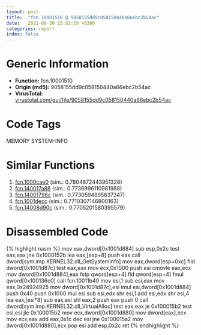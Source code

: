 ```yaml
---
layout: post
title:  "fcn.10001510 @ 9058155dd9c058150440a66ebc2b54ac"
date:   2021-08-30 15:52:19 +0300
categories: report
index: false
---
```


# Generic Information
- **Function:** fcn.10001510
- **Origin (md5):** 9058155dd9c058150440a66ebc2b54ac
- **VirusTotal:** [virustotal.com/gui/file/9058155dd9c058150440a66ebc2b54ac][virustotal_ref]

# Code Tags
<span class="tag" id="MEMORY">MEMORY</span>
<span class="tag" id="SYSTEM-INFO">SYSTEM-INFO</span>


# Similar Functions

1. [fcn.1000cae0][similar_1_ref] (sim.: 0.7804872443951328)
2. [fcn.140017a88][similar_2_ref] (sim.: 0.7736996110981988)
3. [fcn.14001796c][similar_3_ref] (sim.: 0.7730594895637347)
4. [fcn.1001decc][similar_4_ref] (sim.: 0.7710307146800163)
5. [fcn.14008d90c][similar_5_ref] (sim.: 0.7705201580395579)


# Disassembled Code

{% highlight nasm %}
mov eax,dword[0x1001d884]
sub esp,0x2c
test eax,eax
jne 0x1000152b
lea eax,[esp+8]
push eax
call dword[sym.imp.KERNEL32.dll_GetSystemInfo]
mov eax,dword[esp+0xc]
fild dword[0x1001d87c]
test eax,eax
mov ecx,0x1000
push esi
cmovle eax,ecx
mov dword[0x1001d884],eax
fstp qword[esp+4]
fld qword[esp+4]
fmul qword[0x100136c0]
call fcn.10011b40
mov esi,1
sub esi,eax
mov eax,0x24924925
mov dword[0x1001d87c],esi
imul esi,dword[0x1001d884]
push 0x40
push 0x1000
mul esi
sub esi,edx
shr esi,1
add esi,edx
shr esi,4
lea eax,[esi*8]
sub eax,esi
shl eax,2
push eax
push 0
call dword[sym.imp.KERNEL32.dll_VirtualAlloc]
test eax,eax
je 0x100015b2
test esi,esi
jle 0x100015b2
mov ecx,dword[0x1001d880]
mov dword[eax],ecx
mov ecx,eax
add eax,0x1c
dec esi
jne 0x100015a2
mov dword[0x1001d880],ecx
pop esi
add esp,0x2c
ret 
{% endhighlight %}


[similar_1_ref]: /report/fcn.1000cae0@4c3818fdf32d89a09257dbc9d3e142ea
[similar_2_ref]: /report/fcn.140017a88@72082bb1b08918279d6780845b69f5ff
[similar_3_ref]: /report/fcn.14001796c@72082bb1b08918279d6780845b69f5ff
[similar_4_ref]: /report/fcn.1001decc@4273a82ae1a72b0dac50947c5ab8a473
[similar_5_ref]: /report/fcn.14008d90c@a5e8b4820319974b4ce1027132e98e27
[virustotal_ref]: https://www.virustotal.com/gui/file/9058155dd9c058150440a66ebc2b54ac